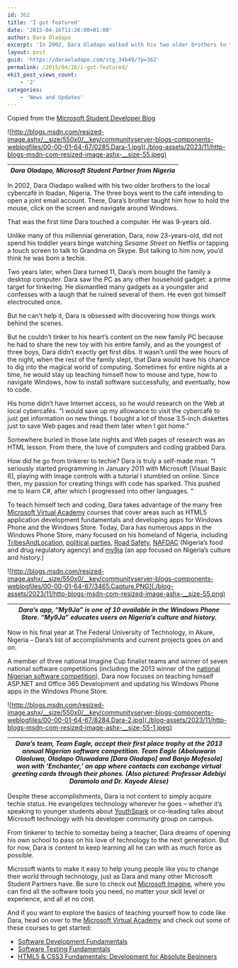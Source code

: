 ```yaml
---
id: 362
title: 'I got featured'
date: '2015-04-16T11:26:00+01:00'
author: Dara Oladapo
excerpt: 'In 2002, Dara Oladapo walked with his two older brothers to the local cybercafé in Ibadan, Nigeria. The three boys went to the café intending to open a joint email account. There, Dara’s brother taught him how to hold the mouse, click on the screen and navigate around Windows.'
layout: post
guid: 'https://daraoladapo.com/stg_34b49/?p=362'
permalink: /2015/04/16/i-got-featured/
ekit_post_views_count:
    - '2'
categories:
    - 'News and Updates'
---
```


Copied from the [Microsoft Student Developer Blog](http://bit.ly/mspDara)

![http://blogs.msdn.com/resized-image.ashx/__size/550x0/__key/communityserver-blogs-components-weblogfiles/00-00-01-64-67/0285.Dara-1.jpg](./blog-assets/2023/11/http-blogs-msdn-com-resized-image-ashx-__size-55.jpeg)

| *Dara Oladapo, Microsoft Student Partner from Nigeria* |
|---|

In 2002, Dara Oladapo walked with his two older brothers to the local cybercafé in Ibadan, Nigeria. The three boys went to the café intending to open a joint email account. There, Dara’s brother taught him how to hold the mouse, click on the screen and navigate around Windows.

That was the first time Dara touched a computer. He was 9-years old.

Unlike many of this millennial generation, Dara, now 23-years-old, did not spend his toddler years binge watching *Sesame Street* on Netflix or tapping a touch screen to talk to Grandma on Skype. But talking to him now, you’d think he was born a techie.

Two years later, when Dara turned 11, Dara’s mom bought the family a desktop computer. Dara saw the PC as any other household gadget: a prime target for tinkering. He dismantled many gadgets as a youngster and confesses with a laugh that he ruined several of them. He even got himself electrocuted once.

But he can’t help it, Dara is obsessed with discovering how things work behind the scenes.

But he couldn’t tinker to his heart’s content on the new family PC because he had to share the new toy with his entire family, and as the youngest of three boys, Dara didn’t exactly get first dibs. It wasn’t until the wee hours of the night, when the rest of the family slept, that Dara would have his chance to dig into the magical world of computing. Sometimes for entire nights at a time, he would stay up teaching himself how to mouse and type, how to navigate Windows, how to install software successfully, and eventually, how to code.

His home didn’t have Internet access, so he would research on the Web at local cybercafés. “I would save up my allowance to visit the cybercafé to just get information on new things. I bought a lot of those 3.5-inch diskettes just to save Web pages and read them later when I got home.”

Somewhere buried in those late nights and Web pages of research was an HTML lesson. From there, the love of computers and coding grabbed Dara.

How did he go from tinkerer to techie? Dara is truly a self-made man. “I seriously started programming in January 2011 with Microsoft \[Visual Basic 6\], playing with image controls with a tutorial I stumbled on online. Since then, my passion for creating things with code has sparked. This pushed me to learn C#, after which I progressed into other languages. “

To teach himself tech and coding, Dara takes advantage of the many free [Microsoft Virtual Academy](http://www.microsoftvirtualacademy.com/training-topics/app-development) courses that cover areas such as HTML5 application development fundamentals and developing apps for Windows Phone and the Windows Store. Today, Dara has numerous apps in the Windows Phone Store, many focused on his homeland of Nigeria, including [TribesAndLocation](http://www.windowsphone.com/en-us/store/app/tribesandlocation/764e8e25-0507-4c51-8bfc-75430206f92c), [political parties](http://www.windowsphone.com/en-us/store/app/political-parties/93c64432-323e-4660-92aa-913423dd0d3c), [Road Safety](http://www.windowsphone.com/en-us/store/app/road-safety/b9cc4377-4532-4bd7-8235-20d4b18e3b4a), [NAFDAC](http://www.windowsphone.com/en-us/store/app/nafdac/b8f600c0-cc1a-48f8-842d-909d3b6b8649) (Nigeria’s food and drug regulatory agency) and [my9ja](http://www.windowsphone.com/en-us/store/app/my9ja/7d6c6c43-be6b-4bd3-8b09-f6e82e77f56b) (an app focused on Nigeria’s culture and history.)

![http://blogs.msdn.com/resized-image.ashx/__size/550x0/__key/communityserver-blogs-components-weblogfiles/00-00-01-64-67/3465.Capture.PNG](./blog-assets/2023/11/http-blogs-msdn-com-resized-image-ashx-__size-55.png)

| *Dara’s app, “My9Ja” is one of 10 available in the Windows Phone Store. “My9Ja” educates users on Nigeria’s culture and history.* |
|---|

Now in his final year at The Federal University of Technology, in Akure, Nigeria – Dara’s list of accomplishments and current projects goes on and on.

A member of three national Imagine Cup finalist teams and winner of seven national software competitions (including the 2013 winner of the [national Nigerian software competition](https://www.futa.edu.ng/futacms/newspage.php?newsid=161)), Dara now focuses on teaching himself ASP.NET and Office 365 Development and updating his Windows Phone apps in the Windows Phone Store.

![http://blogs.msdn.com/resized-image.ashx/__size/550x0/__key/communityserver-blogs-components-weblogfiles/00-00-01-64-67/8284.Dara-2.jpg](./blog-assets/2023/11/http-blogs-msdn-com-resized-image-ashx-__size-55-1.jpeg)

| *Dara’s team, Team Eagle, accept their first place trophy at the 2013 annual Nigerian software competition. Team Eagle (Aboluwarin Olaoluwa, Oladapo Oluwadara \[Dara Oladapo\] and Banjo Mofesola) won with ‘Enchanter,’ an app where contacts can exchange virtual greeting cards through their phones. (Also pictured: Professor Adebiyi Daramola and Dr. Kayode Alese)* |
|---|

Despite these accomplishments, Dara is not content to simply acquire techie status. He evangelizes technology wherever he goes – whether it’s speaking to younger students about [YouthSpark](http://www.microsoft.com/about/corporatecitizenship/en-us/youthspark/) or co-leading talks about Microsoft technology with his developer community group on campus.

From tinkerer to techie to someday being a teacher, Dara dreams of opening his own school to pass on his love of technology to the next generation. But for now, Dara is content to keep learning all he can with as much force as possible.

Microsoft wants to make it easy to help young people like you to change their world through technology, just as Dara and many other Microsoft Student Partners have. Be sure to check out [Microsoft Imagine](https://msdn.microsoft.com/en-us/imagineaccess), where you can find all the software tools you need, no matter your skill level or experience, and all at no cost.

And if you want to explore the basics of teaching yourself how to code like Dara, head on over to the [Microsoft Virtual Academy](http://www.microsoftvirtualacademy.com/) and check out some of these courses to get started:

- [Software Development Fundamentals](http://www.microsoftvirtualacademy.com/training-courses/software-development-fundamentals)
- [Software Testing Fundamentals](http://www.microsoftvirtualacademy.com/training-courses/software-testing-fundamentals)
- [HTML5 &amp; CSS3 Fundamentals: Development for Absolute Beginners](http://www.microsoftvirtualacademy.com/training-courses/html5-css3-fundamentals-development-for-absolute-beginners)
